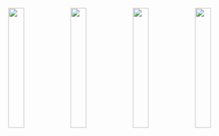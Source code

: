 <img src="https://media1.tenor.com/images/467d353f7e2d43563ce13fddbb213709/tenor.gif?itemid=12136175" width="25%"><img src="https://media1.tenor.com/images/467d353f7e2d43563ce13fddbb213709/tenor.gif?itemid=12136175" width="25%"><img src="https://media1.tenor.com/images/467d353f7e2d43563ce13fddbb213709/tenor.gif?itemid=12136175" width="25%"><img src="https://media1.tenor.com/images/467d353f7e2d43563ce13fddbb213709/tenor.gif?itemid=12136175" width="25%">
